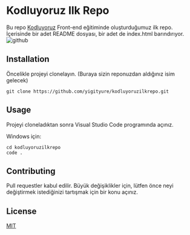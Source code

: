 # Kodluyoruz Ilk Repo

Bu repo [Kodluyoruz](https://www.kodluyoruz.org) Front-end eğitiminde oluşturduğumuz ilk repo. İçerisinde bir adet README dosyası, bir adet de index.html barındırıyor.
![github](https://user-images.githubusercontent.com/66094687/174140021-2626f533-86dd-4428-9b3c-4f661ed83af3.png)

## Installation

Öncelikle projeyi clonelayın. (Buraya sizin reponuzdan aldığınız isim gelecek)

`git clone https://github.com/yigityure/kodluyoruzilkrepo.git`

## Usage

Projeyi cloneladıktan sonra Visual Studio Code programında açınız.

Windows için:

```
cd kodluyoruzilkrepo
code .
```

## Contributing

Pull requestler kabul edilir. Büyük değişiklikler için, lütfen önce neyi değiştirmek istediğinizi tartışmak için bir konu açınız.

## License

[MIT](https://choosealicense.com/licenses/mit/)
